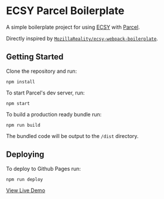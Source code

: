 # ECSY Parcel Boilerplate

A simple boilerplate project for using [ECSY](https://ecsy.io) with [Parcel](https://v2.parceljs.org/).

Directly inspired by [`MozillaReality/ecsy-webpack-boilerplate`](https://github.com/MozillaReality/ecsy-webpack-boilerplate).

## Getting Started

Clone the repository and run:

```
npm install
```

To start Parcel's dev server, run:

```
npm start
```

To build a production ready bundle run:

```
npm run build
```

The bundled code will be output to the `/dist` directory.

## Deploying

To deploy to Github Pages run:

```
npm run deploy
```

[View Live Demo](https://ligabloo.github.io/ecsy-parcel-boilerplate/)
